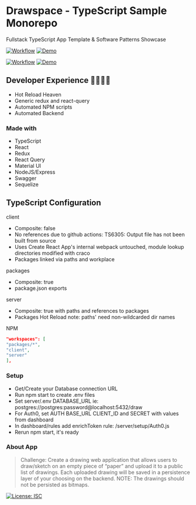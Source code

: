 # Drawspace - TypeScript Sample Monorepo

Fullstack TypeScript App Template & Software Patterns Showcase

[![Workflow](https://github.com/ruyd/fullstack-monorepo/actions/workflows/deploy-client.yml/badge.svg)](https://github.com/ruyd/fullstack-monorepo/actions/workflows/deploy-client.yml)
[![Demo](https://img.shields.io/badge/Deployment-GITHUB%20PAGES-GREEN.svg)](https://ruyd.github.io/fullstack-monorepo)

[![Workflow](https://github.com/ruyd/fullstack-monorepo/actions/workflows/deploy-server.yml/badge.svg)](https://github.com/ruyd/fullstack-monorepo/actions/workflows/deploy-server.yml)
[![Demo](https://img.shields.io/badge/Deployment-HEROKU-GREEN.svg)](https://drawspace-api.herokuapp.com)

## Developer Experience 🙌💕😎✨

- Hot Reload Heaven
- Generic redux and react-query
- Automated NPM scripts
- Automated Backend

### Made with

- TypeScript
- React
- Redux
- React Query
- Material UI
- NodeJS/Express
- Swagger
- Sequelize

## TypeScript Configuration

client

- Composite: false
- No references due to github actions: TS6305: Output file has not been built from source
- Uses Create React App's internal webpack untouched, module lookup directories modified with craco
- Packages linked via paths and workplace

packages

- Composite: true
- package.json exports

server

- Composite: true with paths and references to packages
- Packages Hot Reload note: paths' need non-wildcarded dir names

NPM

```json
"workspaces": [
"packages/*",
"client",
"server"
],
```

### Setup

- Get/Create your Database connection URL
- Run npm start to create .env files
- Set server/.env DATABASE_URL ie: postgres://postgres:password@localhost:5432/draw
- For Auth0, set AUTH BASE_URL CLIENT_ID and SECRET with values from dashboard
- In dashboard/rules add enrichToken rule: /server/setup/Auth0.js
- Rerun npm start, it's ready

### About App

> Challenge: Create a drawing web application that allows users to draw/sketch on an empty piece of “paper” and upload it to a public list of drawings.
> Each uploaded drawing will be saved in a persistence layer of your choosing on the backend.
> NOTE: The drawings should not be persisted as bitmaps.

[![License: ISC](https://img.shields.io/badge/License-ISC-blue.svg)](https://opensource.org/licenses/ISC)
